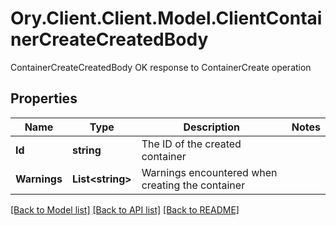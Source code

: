 # Ory.Client.Client.Model.ClientContainerCreateCreatedBody
ContainerCreateCreatedBody OK response to ContainerCreate operation

## Properties

Name | Type | Description | Notes
------------ | ------------- | ------------- | -------------
**Id** | **string** | The ID of the created container | 
**Warnings** | **List&lt;string&gt;** | Warnings encountered when creating the container | 

[[Back to Model list]](../README.md#documentation-for-models) [[Back to API list]](../README.md#documentation-for-api-endpoints) [[Back to README]](../README.md)

